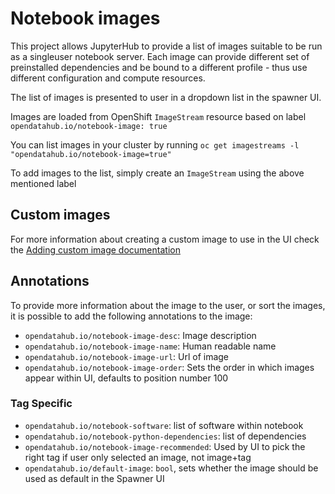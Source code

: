 # Notebook images

This project allows JupyterHub to provide a list of images suitable to be run as a singleuser notebook server. Each image can provide different set of preinstalled dependencies and be bound to a different profile - thus use different configuration and compute resources.

The list of images is presented to user in a dropdown list in the spawner UI.

Images are loaded from OpenShift `ImageStream` resource based on label
```opendatahub.io/notebook-image: true```

You can list images in your cluster by running
```oc get imagestreams -l "opendatahub.io/notebook-image=true"```

To add images to the list, simply create an `ImageStream` using the above mentioned label

## Custom images
For more information about creating a custom image to use in the UI check the [Adding custom image documentation](http://opendatahub.io/docs/administration/installation-customization/add-custom-image.html)

## Annotations
To provide more information about the image to the user, or sort the images, it is possible to add the following annotations to the image:

- `opendatahub.io/notebook-image-desc`: Image description
- `opendatahub.io/notebook-image-name`: Human readable name
- `opendatahub.io/notebook-image-url`: Url of image
- `opendatahub.io/notebook-image-order`: Sets the order in which images appear within UI, defaults to position number 100
### Tag Specific
- `opendatahub.io/notebook-software`: list of software within notebook
- `opendatahub.io/notebook-python-dependencies`: list of dependencies
- `opendatahub.io/notebook-image-recommended`: Used by UI to pick the right tag if user only selected an image, not image+tag
- `opendatahub.io/default-image`: `bool`, sets whether the image should be used as default in the Spawner UI